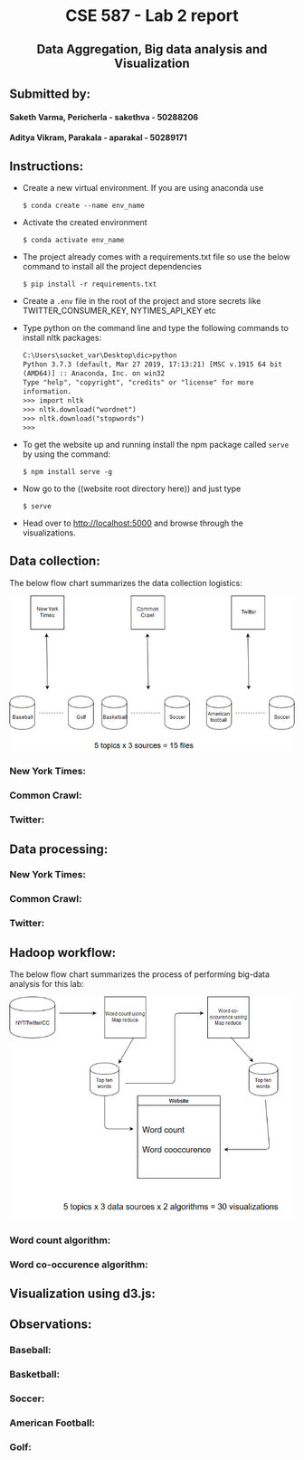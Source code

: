 <h1 style="text-align: center">CSE 587 - Lab 2 report</h1>
<h2 style="text-align: center">Data Aggregation, Big data analysis and Visualization</h2>

## Submitted by:

#### Saketh Varma, Pericherla - sakethva - 50288206

#### Aditya Vikram, Parakala - aparakal - 50289171

## Instructions:

- Create a new virtual environment. If you are using anaconda use

  ```shell
  $ conda create --name env_name
  ```

- Activate the created environment

  ```shell
  $ conda activate env_name
  ```

- The project already comes with a requirements.txt file so use the below command to install all the project dependencies

  ```shell
  $ pip install -r requirements.txt
  ```

- Create a `.env` file in the root of the project and store secrets like TWITTER_CONSUMER_KEY, NYTIMES_API_KEY etc
- Type python on the command line and type the following commands to install nltk packages:
  ```shell
  C:\Users\socket_var\Desktop\dic>python
  Python 3.7.3 (default, Mar 27 2019, 17:13:21) [MSC v.1915 64 bit (AMD64)] :: Anaconda, Inc. on win32
  Type "help", "copyright", "credits" or "license" for more information.
  >>> import nltk
  >>> nltk.download("wordnet")
  >>> nltk.download("stopwords")
  >>>
  ```
- To get the website up and running install the npm package called ```serve``` by using the command:
  ```shell
  $ npm install serve -g
  ```
- Now go to the ((website root directory here)) and just type
  ```shell
  $ serve
  ```
- Head over to [http://localhost:5000](http://localhost:5000) and browse through the visualizations.


## Data collection:

The below flow chart summarizes the data collection logistics:

![Data collection flow chart](./images/collect_data.jpg)

### New York Times:

### Common Crawl:

### Twitter:


## Data processing:

### New York Times:

### Common Crawl:

### Twitter:


## Hadoop workflow:

The below flow chart summarizes the process of performing big-data analysis for this lab: 

![Hadoop flow chart](./images/hadoop.jpg)

### Word count algorithm:

### Word co-occurence algorithm:

## Visualization using d3.js:

## Observations:

### Baseball:

### Basketball:

### Soccer:

### American Football:

### Golf: